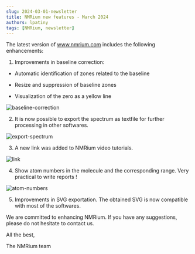```yaml
---
slug: 2024-03-01-newsletter
title: NMRium new features - March 2024
authors: lpatiny
tags: [NMRium, newsletter]
---
```


The latest version of www.nmrium.com includes the following enhancements:

1. Improvements in baseline correction:

- Automatic identification of zones related to the baseline

- Resize and suppression of baseline zones

- Visualization of the zero as a yellow line

![baseline-correction](/newsletters/2024/march/baseline-correction.gif)

2. It is now possible to export the spectrum as textfile for further processing in other softwares.

![export-spectrum](/newsletters/2024/march/export-spectrum.gif)

3. A new link was added to NMRium video tutorials.

![link](/newsletters/2024/march/link.gif)

4. Show atom numbers in the molecule and the corresponding range. Very practical to write reports !

![atom-numbers](/newsletters/2024/march/atom-numbers.gif)

5. Improvements in SVG exportation. The obtained SVG is now compatible with most of the softwares.

We are committed to enhancing NMRium. If you have any suggestions, please do not hesitate to contact us.

All the best,

The NMRium team
